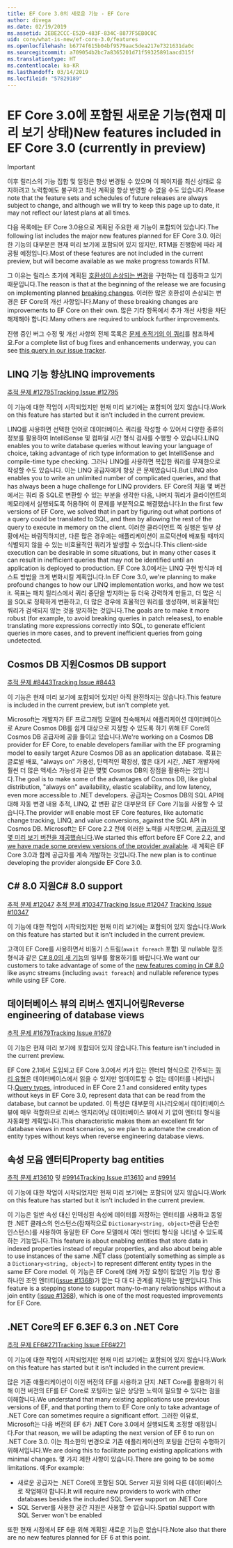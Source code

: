 ```yaml
---
title: EF Core 3.0의 새로운 기능 - EF Core
author: divega
ms.date: 02/19/2019
ms.assetid: 2EBE2CCC-E52D-483F-834C-8877F5EB0C0C
uid: core/what-is-new/ef-core-3.0/features
ms.openlocfilehash: b6774f615b04bf9579aac5dea217e7321631da0c
ms.sourcegitcommit: a709054b2bc7a8365201d71f59325891aacd315f
ms.translationtype: HT
ms.contentlocale: ko-KR
ms.lasthandoff: 03/14/2019
ms.locfileid: "57829189"
---
```

# <a name="new-features-included-in-ef-core-30-currently-in-preview"></a><span data-ttu-id="a36f3-102">EF Core 3.0에 포함된 새로운 기능(현재 미리 보기 상태)</span><span class="sxs-lookup"><span data-stu-id="a36f3-102">New features included in EF Core 3.0 (currently in preview)</span></span>

> [!IMPORTANT]
> <span data-ttu-id="a36f3-103">이후 릴리스의 기능 집합 및 일정은 항상 변경될 수 있으며 이 페이지를 최신 상태로 유지하려고 노력함에도 불구하고 최신 계획을 항상 반영할 수 없을 수도 있습니다.</span><span class="sxs-lookup"><span data-stu-id="a36f3-103">Please note that the feature sets and schedules of future releases are always subject to change, and although we will try to keep this page up to date, it may not reflect our latest plans at all times.</span></span>

<span data-ttu-id="a36f3-104">다음 목록에는 EF Core 3.0용으로 계획된 주요한 새 기능이 포함되어 있습니다.</span><span class="sxs-lookup"><span data-stu-id="a36f3-104">The following list includes the major new features planned for EF Core 3.0.</span></span>
<span data-ttu-id="a36f3-105">이러한 기능의 대부분은 현재 미리 보기에 포함되어 있지 않지만, RTM을 진행함에 따라 제공될 예정입니다.</span><span class="sxs-lookup"><span data-stu-id="a36f3-105">Most of these features are not included in the current preview, but will become available as we make progress towards RTM.</span></span>

<span data-ttu-id="a36f3-106">그 이유는 릴리스 초기에 계획된 [호환성이 손상되는 변경](xref:core/what-is-new/ef-core-3.0/breaking-changes)을 구현하는 데 집중하고 있기 때문입니다.</span><span class="sxs-lookup"><span data-stu-id="a36f3-106">The reason is that at the beginning of the release we are focusing on implementing planned [breaking changes](xref:core/what-is-new/ef-core-3.0/breaking-changes).</span></span>
<span data-ttu-id="a36f3-107">이러한 많은 호환성이 손상되는 변경은 EF Core의 개선 사항입니다.</span><span class="sxs-lookup"><span data-stu-id="a36f3-107">Many of these breaking changes are improvements to EF Core on their own.</span></span>
<span data-ttu-id="a36f3-108">많은 기타 항목에서 추가 개선 사항을 차단 해제해야 합니다.</span><span class="sxs-lookup"><span data-stu-id="a36f3-108">Many others are required to unblock further improvements.</span></span> 

<span data-ttu-id="a36f3-109">진행 중인 버그 수정 및 개선 사항의 전체 목록은 [문제 추적기의 이 쿼리](https://github.com/aspnet/EntityFrameworkCore/issues?q=is%3Aopen+is%3Aissue+milestone%3A3.0.0+sort%3Areactions-%2B1-desc)를 참조하세요.</span><span class="sxs-lookup"><span data-stu-id="a36f3-109">For a complete list of bug fixes and enhancements underway, you can see [this query in our issue tracker](https://github.com/aspnet/EntityFrameworkCore/issues?q=is%3Aopen+is%3Aissue+milestone%3A3.0.0+sort%3Areactions-%2B1-desc).</span></span>

## <a name="linq-improvements"></a><span data-ttu-id="a36f3-110">LINQ 기능 향상</span><span class="sxs-lookup"><span data-stu-id="a36f3-110">LINQ improvements</span></span> 

[<span data-ttu-id="a36f3-111">추적 문제 #12795</span><span class="sxs-lookup"><span data-stu-id="a36f3-111">Tracking Issue #12795</span></span>](https://github.com/aspnet/EntityFrameworkCore/issues/12795)

<span data-ttu-id="a36f3-112">이 기능에 대한 작업이 시작되었지만 현재 미리 보기에는 포함되어 있지 않습니다.</span><span class="sxs-lookup"><span data-stu-id="a36f3-112">Work on this feature has started but it isn't included in the current preview.</span></span>

<span data-ttu-id="a36f3-113">LINQ를 사용하면 선택한 언어로 데이터베이스 쿼리를 작성할 수 있어서 다양한 종류의 정보를 활용하여 IntelliSense 및 컴파일 시간 형식 검사를 수행할 수 있습니다.</span><span class="sxs-lookup"><span data-stu-id="a36f3-113">LINQ enables you to write database queries without leaving your language of choice, taking advantage of rich type information to get IntelliSense and compile-time type checking.</span></span>
<span data-ttu-id="a36f3-114">그러나 LINQ를 사용하면 복잡한 쿼리를 무제한으로 작성할 수도 있습니다. 이는 LINQ 공급자에게 항상 큰 문제였습니다.</span><span class="sxs-lookup"><span data-stu-id="a36f3-114">But LINQ also enables you to write an unlimited number of complicated queries, and that has always been a huge challenge for LINQ providers.</span></span>
<span data-ttu-id="a36f3-115">EF Core의 처음 몇 버전에서는 쿼리 중 SQL로 변환할 수 있는 부분을 생각한 다음, 나머지 쿼리가 클라이언트의 메모리에서 실행되도록 허용하여 이 문제를 부분적으로 해결했습니다.</span><span class="sxs-lookup"><span data-stu-id="a36f3-115">In the first few versions of EF Core, we solved that in part by figuring out what portions of a query could be translated to SQL, and then by allowing the rest of the query to execute in memory on the client.</span></span>
<span data-ttu-id="a36f3-116">이러한 클라이언트 쪽 실행은 일부 상황에서는 바람직하지만, 다른 많은 경우에는 애플리케이션이 프로덕션에 배포될 때까지 식별되지 않을 수 있는 비효율적인 쿼리가 발생할 수 있습니다.</span><span class="sxs-lookup"><span data-stu-id="a36f3-116">This client-side execution can be desirable in some situations, but in many other cases it can result in inefficient queries that may not be identified until an application is deployed to production.</span></span>
<span data-ttu-id="a36f3-117">EF Core 3.0에서는 LINQ 구현 방식과 테스트 방법을 크게 변화시킬 계획입니다.</span><span class="sxs-lookup"><span data-stu-id="a36f3-117">In EF Core 3.0, we're planning to make profound changes to how our LINQ implementation works, and how we test it.</span></span>
<span data-ttu-id="a36f3-118">목표는 패치 릴리스에서 쿼리 중단을 방지하는 등 더욱 강력하게 만들고, 더 많은 식을 SQL로 정확하게 변환하고, 더 많은 경우에 효율적인 쿼리를 생성하며, 비효율적인 쿼리가 검색되지 않는 것을 방지하는 것입니다.</span><span class="sxs-lookup"><span data-stu-id="a36f3-118">The goals are to make it more robust (for example, to avoid breaking queries in patch releases), to enable translating more expressions correctly into SQL, to generate efficient queries in more cases, and to prevent inefficient queries from going undetected.</span></span>

## <a name="cosmos-db-support"></a><span data-ttu-id="a36f3-119">Cosmos DB 지원</span><span class="sxs-lookup"><span data-stu-id="a36f3-119">Cosmos DB support</span></span> 

[<span data-ttu-id="a36f3-120">추적 문제 #8443</span><span class="sxs-lookup"><span data-stu-id="a36f3-120">Tracking Issue #8443</span></span>](https://github.com/aspnet/EntityFrameworkCore/issues/8443)

<span data-ttu-id="a36f3-121">이 기능은 현재 미리 보기에 포함되어 있지만 아직 완전하지는 않습니다.</span><span class="sxs-lookup"><span data-stu-id="a36f3-121">This feature is included in the current preview, but isn't complete yet.</span></span> 

<span data-ttu-id="a36f3-122">Microsoft는 개발자가 EF 프로그래밍 모델에 친숙해져서 애플리케이션 데이터베이스로 Azure Cosmos DB를 쉽게 대상으로 지정할 수 있도록 하기 위해 EF Core의 Cosmos DB 공급자에 공을 들이고 있습니다.</span><span class="sxs-lookup"><span data-stu-id="a36f3-122">We're working on a Cosmos DB provider for EF Core, to enable developers familiar with the EF programing model to easily target Azure Cosmos DB as an application database.</span></span>
<span data-ttu-id="a36f3-123">목표는 글로벌 배포, "always on" 가용성, 탄력적인 확장성, 짧은 대기 시간, .NET 개발자에 훨씬 더 많은 액세스 가능성과 같은 몇몇 Cosmos DB의 장점을 활용하는 것입니다.</span><span class="sxs-lookup"><span data-stu-id="a36f3-123">The goal is to make some of the advantages of Cosmos DB, like global distribution, "always on" availability, elastic scalability, and low latency, even more accessible to .NET developers.</span></span>
<span data-ttu-id="a36f3-124">공급자는 Cosmos DB의 SQL API에 대해 자동 변경 내용 추적, LINQ, 값 변환 같은 대부분의 EF Core 기능을 사용할 수 있습니다.</span><span class="sxs-lookup"><span data-stu-id="a36f3-124">The provider will enable most EF Core features, like automatic change tracking, LINQ, and value conversions, against the SQL API in Cosmos DB.</span></span>
<span data-ttu-id="a36f3-125">Microsoft는 EF Core 2.2 전에 이러한 노력을 시작했으며, [공급자의 몇몇 미리 보기 버전을 제공했습니다](https://blogs.msdn.microsoft.com/dotnet/2018/10/17/announcing-entity-framework-core-2-2-preview-3/).</span><span class="sxs-lookup"><span data-stu-id="a36f3-125">We started this effort before EF Core 2.2, and [we have made some preview versions of the provider available](https://blogs.msdn.microsoft.com/dotnet/2018/10/17/announcing-entity-framework-core-2-2-preview-3/).</span></span>
<span data-ttu-id="a36f3-126">새 계획은 EF Core 3.0과 함께 공급자를 계속 개발하는 것입니다.</span><span class="sxs-lookup"><span data-stu-id="a36f3-126">The new plan is to continue developing the provider alongside EF Core 3.0.</span></span> 

## <a name="c-80-support"></a><span data-ttu-id="a36f3-127">C# 8.0 지원</span><span class="sxs-lookup"><span data-stu-id="a36f3-127">C# 8.0 support</span></span>

<span data-ttu-id="a36f3-128">[추적 문제 #12047](https://github.com/aspnet/EntityFrameworkCore/issues/12047)
[추적 문제 #10347](https://github.com/aspnet/EntityFrameworkCore/issues/10347)</span><span class="sxs-lookup"><span data-stu-id="a36f3-128">[Tracking Issue #12047](https://github.com/aspnet/EntityFrameworkCore/issues/12047)
[Tracking Issue #10347](https://github.com/aspnet/EntityFrameworkCore/issues/10347)</span></span>

<span data-ttu-id="a36f3-129">이 기능에 대한 작업이 시작되었지만 현재 미리 보기에는 포함되어 있지 않습니다.</span><span class="sxs-lookup"><span data-stu-id="a36f3-129">Work on this feature has started but it isn't included in the current preview.</span></span>

<span data-ttu-id="a36f3-130">고객이 EF Core를 사용하면서 비동기 스트림(`await foreach` 포함) 및 nullable 참조 형식과 같은 [C# 8.0의 새 기능](https://blogs.msdn.microsoft.com/dotnet/2018/11/12/building-c-8-0/)의 일부를 활용하기를 바랍니다.</span><span class="sxs-lookup"><span data-stu-id="a36f3-130">We want our customers to take advantage of some of the [new features coming in C# 8.0](https://blogs.msdn.microsoft.com/dotnet/2018/11/12/building-c-8-0/) like async streams (including `await foreach`) and nullable reference types while using EF Core.</span></span>

## <a name="reverse-engineering-of-database-views"></a><span data-ttu-id="a36f3-131">데이터베이스 뷰의 리버스 엔지니어링</span><span class="sxs-lookup"><span data-stu-id="a36f3-131">Reverse engineering of database views</span></span>

[<span data-ttu-id="a36f3-132">추적 문제 #1679</span><span class="sxs-lookup"><span data-stu-id="a36f3-132">Tracking Issue #1679</span></span>](https://github.com/aspnet/EntityFrameworkCore/issues/1679)

<span data-ttu-id="a36f3-133">이 기능은 현재 미리 보기에 포함되어 있지 않습니다.</span><span class="sxs-lookup"><span data-stu-id="a36f3-133">This feature isn't included in the current preview.</span></span>

<span data-ttu-id="a36f3-134">EF Core 2.1에서 도입되고 EF Core 3.0에서 키가 없는 엔터티 형식으로 간주되는 [쿼리 유형](xref:core/modeling/query-types)은 데이터베이스에서 읽을 수 있지만 업데이트할 수 없는 데이터를 나타냅니다.</span><span class="sxs-lookup"><span data-stu-id="a36f3-134">[Query types](xref:core/modeling/query-types), introduced in EF Core 2.1 and considered entity types without keys in EF Core 3.0, represent data that can be read from the database, but cannot be updated.</span></span>
<span data-ttu-id="a36f3-135">이 특성은 대부분의 시나리오에서 데이터베이스 뷰에 매우 적합하므로 리버스 엔지리어닝 데이터베이스 뷰에서 키 없이 엔터티 형식을 자동화할 계획입니다.</span><span class="sxs-lookup"><span data-stu-id="a36f3-135">This characteristic makes them an excellent fit for database views in most scenarios, so we plan to automate the creation of entity types without keys when reverse engineering database views.</span></span>

## <a name="property-bag-entities"></a><span data-ttu-id="a36f3-136">속성 모음 엔터티</span><span class="sxs-lookup"><span data-stu-id="a36f3-136">Property bag entities</span></span> 

<span data-ttu-id="a36f3-137">[추적 문제 #13610](https://github.com/aspnet/EntityFrameworkCore/issues/13610) 및 [#9914](https://github.com/aspnet/EntityFrameworkCore/issues/9914)</span><span class="sxs-lookup"><span data-stu-id="a36f3-137">[Tracking Issue #13610](https://github.com/aspnet/EntityFrameworkCore/issues/13610) and [#9914](https://github.com/aspnet/EntityFrameworkCore/issues/9914)</span></span>

<span data-ttu-id="a36f3-138">이 기능에 대한 작업이 시작되었지만 현재 미리 보기에는 포함되어 있지 않습니다.</span><span class="sxs-lookup"><span data-stu-id="a36f3-138">Work on this feature has started but it isn't included in the current preview.</span></span> 

<span data-ttu-id="a36f3-139">이 기능은 일반 속성 대신 인덱싱된 속성에 데이터를 저장하는 엔터티를 사용하고 동일한 .NET 클래스의 인스턴스(잠재적으로 `Dictionary<string, object>`만큼 단순한 인스턴스)를 사용하여 동일한 EF Core 모델에서 여러 엔터티 형식을 나타낼 수 있도록 하는 기능입니다.</span><span class="sxs-lookup"><span data-stu-id="a36f3-139">This feature is about enabling entities that store data in indexed properties instead of regular properties, and also about being able to use instances of the same .NET class (potentially something as simple as a `Dictionary<string, object>`) to represent different entity types in the same EF Core model.</span></span>
<span data-ttu-id="a36f3-140">이 기능은 EF Core에 대해 가장 요청이 많았던 기능 향상 중 하나인 조인 엔터티([issue #1368](https://github.com/aspnet/EntityFrameworkCore/issues/1368))가 없는 다 대 다 관계를 지원하는 발판입니다.</span><span class="sxs-lookup"><span data-stu-id="a36f3-140">This feature is a stepping stone to support many-to-many relationships without a join entity ([issue #1368](https://github.com/aspnet/EntityFrameworkCore/issues/1368)), which is one of the most requested improvements for EF Core.</span></span>

## <a name="ef-63-on-net-core"></a><span data-ttu-id="a36f3-141">.NET Core의 EF 6.3</span><span class="sxs-lookup"><span data-stu-id="a36f3-141">EF 6.3 on .NET Core</span></span> 

[<span data-ttu-id="a36f3-142">추적 문제 EF6#271</span><span class="sxs-lookup"><span data-stu-id="a36f3-142">Tracking Issue EF6#271</span></span>](https://github.com/aspnet/EntityFramework6/issues/271)

<span data-ttu-id="a36f3-143">이 기능에 대한 작업이 시작되었지만 현재 미리 보기에는 포함되어 있지 않습니다.</span><span class="sxs-lookup"><span data-stu-id="a36f3-143">Work on this feature has started but it isn't included in the current preview.</span></span> 

<span data-ttu-id="a36f3-144">많은 기존 애플리케이션이 이전 버전의 EF를 사용하고 단지 .NET Core를 활용하기 위해 이전 버전의 EF를 EF Core로 포팅하는 일은 상당한 노력이 필요할 수 있다는 점을 이해합니다.</span><span class="sxs-lookup"><span data-stu-id="a36f3-144">We understand that many existing applications use previous versions of EF, and that porting them to EF Core only to take advantage of .NET Core can sometimes require a significant effort.</span></span>
<span data-ttu-id="a36f3-145">그러한 이유로, Microsoft는 다음 버전의 EF 6가 .NET Core 3.0에서 실행되도록 조정할 예정입니다.</span><span class="sxs-lookup"><span data-stu-id="a36f3-145">For that reason, we will be adapting the next version of EF 6 to run on .NET Core 3.0.</span></span>
<span data-ttu-id="a36f3-146">이는 최소한의 변경으로 기존 애플리케이션의 포팅을 간단히 수행하기 위해서입니다.</span><span class="sxs-lookup"><span data-stu-id="a36f3-146">We are doing this to facilitate porting existing applications with minimal changes.</span></span>
<span data-ttu-id="a36f3-147">몇 가지 제한 사항이 있습니다.</span><span class="sxs-lookup"><span data-stu-id="a36f3-147">There are going to be some limitations.</span></span> <span data-ttu-id="a36f3-148">예:</span><span class="sxs-lookup"><span data-stu-id="a36f3-148">For example:</span></span>
- <span data-ttu-id="a36f3-149">새로운 공급자는 .NET Core에 포함된 SQL Server 지원 외에 다른 데이터베이스로 작업해야 합니다.</span><span class="sxs-lookup"><span data-stu-id="a36f3-149">It will require new providers to work with other databases besides the included SQL Server support on .NET Core</span></span>
- <span data-ttu-id="a36f3-150">SQL Server를 사용한 공간 지원은 사용할 수 없습니다.</span><span class="sxs-lookup"><span data-stu-id="a36f3-150">Spatial support with SQL Server won't be enabled</span></span>

<span data-ttu-id="a36f3-151">또한 현재 시점에서 EF 6을 위해 계획된 새로운 기능은 없습니다.</span><span class="sxs-lookup"><span data-stu-id="a36f3-151">Note also that there are no new features planned for EF 6 at this point.</span></span>
